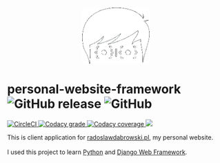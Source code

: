 <p align="center">
    <img src="./root/static/images/logo_white.png" height="130">
</p>

<h1>
   personal-website-framework
   <img alt="GitHub release" src="https://img.shields.io/github/release/radoslawdabrowski/personal-website-framework.svg?style=flat-square">
   <img alt="GitHub" src="https://img.shields.io/github/license/radoslawdabrowski/personal-website-framework.svg?style=flat-square">
</h1>
<div>
    <a href="https://circleci.com/gh/radoslawdabrowski/personal-website-framework" alt="Circle CI">
        <img alt="CircleCI" src="https://img.shields.io/circleci/build/github/radoslawdabrowski/personal-website-framework?logo=circleci&style=flat-square">
    </a>
    <a href="https://www.codacy.com/manual/radoslawdabrowski/personal-website-framework?utm_source=github.com&amp;utm_medium=referral&amp;utm_content=radoslawdabrowski/personal-website-framework&amp;utm_campaign=Badge_Grade">           
        <img alt="Codacy grade" src="https://img.shields.io/codacy/grade/778cd998867c4743b0df2729ddc9ee19?style=flat-square&logo=codacy">
    </a>
    <a href="https://www.codacy.com/manual/radoslawdabrowski/personal-website-framework?utm_source=github.com&amp;utm_medium=referral&amp;utm_content=radoslawdabrowski/personal-website-framework&amp;utm_campaign=Badge_Coverage">
        <img alt="Codacy coverage" src="https://img.shields.io/codacy/coverage/778cd998867c4743b0df2729ddc9ee19?style=flat-square&logo=codacy">
    </a>
    <a href="https://radoslawdabrowski.pl" alt="Website">
        <img src="https://img.shields.io/website/https/radoslawdabrowski.pl.svg?style=flat-square&up_message=online" />
    </a>
</div>

This is client application for [radoslawdabrowski.pl](https://radoslawdabrowski.pl), my personal website.
<br><br>
I used this project to learn [Python](https://www.python.org) and [Django Web Framework](https://www.djangoproject.com).


